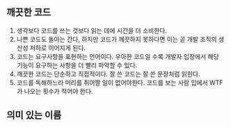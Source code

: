 ## 깨끗한 코드
1. 생각보다 코드를 쓰는 것보다 읽는 데에 시간을 더 소비한다.
2. 나쁜 코드도 돌아는 간다, 하지만 코드가 꺠끗하지 못하다면 이는 곧 개발 조직의 생산성 저하로 이어지게 된다.
3. 코드는 요구사항을 표현하는 언어이다. 우아한 코드일 수록 개발자 입장에서 해당 기능이 요구하는 사항을 더 빨리 파악할 수 있다.
4. 깨끗한 코드는 단순하고 직접적이다. 잘 쓴 코드는 잘 쓴 문장처럼 읽힌다.
5. 코드를 독해하느라 머리를 쥐어짤 일이 없어야한다. 코드를 보는 사람 입에서 WTF가 나오는 횟수가 적어야 한다.

## 의미 있는 이름
